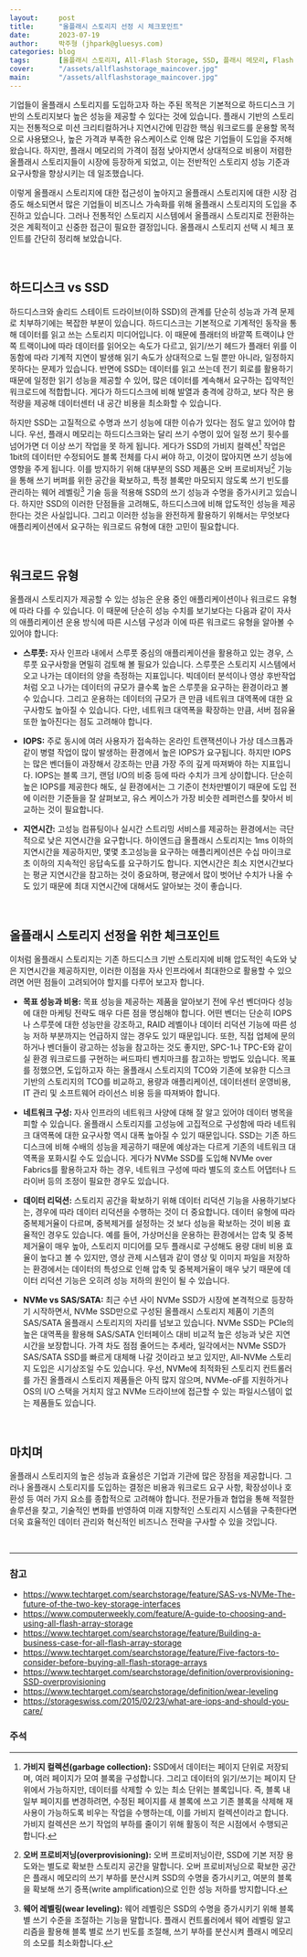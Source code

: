 ```yaml
---
layout:     post
title:      "올플래시 스토리지 선정 시 체크포인트"
date:       2023-07-19
author:     박주형 (jhpark@gluesys.com)
categories: blog
tags:       [올플래시 스토리지, All-Flash Storage, SSD, 플래시 메모리, Flash Memory, 고성능, High Performance]
cover:      "/assets/allflashstorage_maincover.jpg"
main:       "/assets/allflashstorage_maincover.jpg"
---
```


기업들이 올플래시 스토리지를 도입하고자 하는 주된 목적은 기본적으로 하드디스크 기반의 스토리지보다 높은 성능을 제공할 수 있다는 것에 있습니다. 플래시 기반의 스토리지는 전통적으로 미션 크리티컬하거나 지연시간에 민감한 핵심 워크로드를 운용할 목적으로 사용됐으나, 높은 가격과 부족한 유스케이스로 인해 많은 기업들이 도입을 주저해 왔습니다. 하지만, 플래시 메모리의 가격이 점점 낮아지면서 상대적으로 비용이 저렴한 올플래시 스토리지들이 시장에 등장하게 되었고, 이는 전반적인 스토리지 성능 기준과 요구사항을 향상시키는 데 일조했습니다.  
  
이렇게 올플래시 스토리지에 대한 접근성이 높아지고 올플래시 스토리지에 대한 시장 검증도 해소되면서 많은 기업들이 비즈니스 가속화를 위해 올플래시 스토리지의 도입을 추진하고 있습니다. 그러나 전통적인 스토리지 시스템에서 올플래시 스토리지로 전환하는 것은 계획적이고 신중한 접근이 필요한 결정입니다. 올플래시 스토리지 선택 시 체크 포인트를 간단히 정리해 보았습니다.  

&nbsp;

## 하드디스크 vs SSD
  
하드디스크와 솔리드 스테이트 드라이브(이하 SSD)의 관계를 단순히 성능과 가격 문제로 치부하기에는 복잡한 부분이 있습니다. 하드디스크는 기본적으로 기계적인 동작을 통해 데이터를 읽고 쓰는 스토리지 미디어입니다. 이 때문에 플래터의 바깥쪽 트랙이냐 안쪽 트랙이냐에 따라 데이터를 읽어오는 속도가 다르고, 읽기/쓰기 헤드가 플래터 위를 이동함에 따라 기계적 지연이 발생해 읽기 속도가 상대적으로 느릴 뿐만 아니라, 일정하지 못하다는 문제가 있습니다. 반면에 SSD는 데이터를 읽고 쓰는데 전기 회로를 활용하기 때문에 일정한 읽기 성능을 제공할 수 있어, 많은 데이터를 계속해서 요구하는 집약적인 워크로드에 적합합니다. 게다가 하드디스크에 비해 발열과 충격에 강하고, 보다 작은 용적량을 제공해 데이터센터 내 공간 비용을 최소화할 수 있습니다.  
  
하지만 SSD는 고질적으로 수명과 쓰기 성능에 대한 이슈가 있다는 점도 알고 있어야 합니다. 우선, 플래시 메모리는 하드디스크와는 달리 쓰기 수명이 있어 일정 쓰기 횟수를 넘어가면 더 이상 쓰기 작업을 못 하게 됩니다. 게다가 SSD의 가비지 컬렉션[^1] 작업은 1bit의 데이터만 수정되어도 블록 전체를 다시 써야 하고, 이것이 많아지면 쓰기 성능에 영향을 주게 됩니다. 이를 방지하기 위해 대부분의 SSD 제품은 오버 프로비저닝[^2] 기능을 통해 쓰기 버퍼를 위한 공간을 확보하고, 특정 블록만 마모되지 않도록 쓰기 빈도를 관리하는 웨어 레벨링[^3] 기술 등을 적용해 SSD의 쓰기 성능과 수명을 증가시키고 있습니다. 하지만 SSD의 이러한 단점들을 고려해도, 하드디스크에 비해 압도적인 성능을 제공한다는 것은 사실입니다. 그리고 이러한 성능을 완전하게 활용하기 위해서는 무엇보다 애플리케이션에서 요구하는 워크로드 유형에 대한 고민이 필요합니다.   
  
&nbsp;

## 워크로드 유형
  
올플래시 스토리지가 제공할 수 있는 성능은 운용 중인 애플리케이션이나 워크로드 유형에 따라 다를 수 있습니다. 이 때문에 단순히 성능 수치를 보기보다는 다음과 같이 자사의 애플리케이션 운용 방식에 따른 시스템 구성과 이에 따른 워크로드 유형을 알아볼 수 있어야 합니다:  
  
 * **스루풋:** 자사 인프라 내에서 스루풋 중심의 애플리케이션을 활용하고 있는 경우, 스루풋 요구사항을 면밀히 검토해 볼 필요가 있습니다. 스루풋은 스토리지 시스템에서 오고 나가는 데이터의 양을 측정하는 지표입니다. 빅데이터 분석이나 영상 후반작업처럼 오고 나가는 데이터의 규모가 클수록 높은 스루풋을 요구하는 환경이라고 볼 수 있습니다. 그리고 운용하는 데이터의 규모가 큰 만큼 네트워크 대역폭에 대한 요구사항도 높아질 수 있습니다. 다만, 네트워크 대역폭을 확장하는 만큼, 서버 점유율 또한 높아진다는 점도 고려해야 합니다.  
  
 * **IOPS:** 주로 동시에 여러 사용자가 접속하는 온라인 트랜잭션이나 가상 데스크톱과 같이 병렬 작업이 많이 발생하는 환경에서 높은 IOPS가 요구됩니다. 하지만 IOPS는 많은 벤더들이 과장해서 강조하는 만큼 가장 주의 깊게 따져봐야 하는 지표입니다. IOPS는 블록 크기, 랜덤 I/O의 비중 등에 따라 수치가 크게 상이합니다. 단순히 높은 IOPS를 제공한다 해도, 실 환경에서는 그 기준이 천차만별이기 때문에 도입 전에 이러한 기준들을 잘 살펴보고, 유스 케이스가 가장 비슷한 레퍼런스를 찾아서 비교하는 것이 필요합니다.  
  
 * **지연시간:** 고성능 컴퓨팅이나 실시간 스트리밍 서비스를 제공하는 환경에서는 극단적으로 낮은 지연시간을 요구합니다. 하이엔드급 올플래시 스토리지는 1ms 이하의 지연시간을 제공하지만, 몇몇 초고성능을 요구하는 애플리케이션은 수십 마이크로초 이하의 지속적인 응답속도를 요구하기도 합니다. 지연시간은 최소 지연시간보다는 평균 지연시간을 참고하는 것이 중요하며, 평균에서 많이 벗어난 수치가 나올 수도 있기 때문에 최대 지연시간에 대해서도 알아보는 것이 좋습니다.  

&nbsp;

## 올플래시 스토리지 선정을 위한 체크포인트
  
이처럼 올플래시 스토리지는 기존 하드디스크 기반 스토리지에 비해 압도적인 속도와 낮은 지연시간을 제공하지만, 이러한 이점을 자사 인프라에서 최대한으로 활용할 수 있으려면 어떤 점들이 고려되어야 할지를 다루어 보고자 합니다.  
  
 * **목표 성능과 비용:** 목표 성능을 제공하는 제품을 알아보기 전에 우선 벤더마다 성능에 대한 마케팅 전략도 매우 다른 점을 명심해야 합니다. 어떤 벤더는 단순히 IOPS나 스루풋에 대한 성능만을 강조하고, RAID 레벨이나 데이터 리덕션 기능에 따른 성능 저하 부분까지는 언급하지 않는 경우도 있기 때문입니다. 또한, 직접 업체에 문의하거나 벤더들이 광고하는 성능을 참고하는 것도 좋지만, SPC-1나 TPC-E와 같이 실 환경 워크로드를 구현하는 써드파티 벤치마크를 참고하는 방법도 있습니다. 목표를 정했으면, 도입하고자 하는 올플래시 스토리지의 TCO와 기존에 보유한 디스크 기반의 스토리지의 TCO를 비교하고, 용량과 애플리케이션, 데이터센터 운영비용, IT 관리 및 소프트웨어 라이선스 비용 등을 따져봐야 합니다.  
  
 * **네트워크 구성:** 자사 인프라의 네트워크 사양에 대해 잘 알고 있어야 데이터 병목을 피할 수 있습니다. 올플래시 스토리지를 고성능에 고집적으로 구성함에 따라 네트워크 대역폭에 대한 요구사항 역시 대폭 높아질 수 있기 때문입니다. SSD는 기존 하드디스크에 비해 수배의 성능을 제공하기 때문에 예상과는 다르게 기존의 네트워크 대역폭을 포화시킬 수도 있습니다. 게다가 NVMe SSD를 도입해 NVMe over Fabrics를 활용하고자 하는 경우, 네트워크 구성에 따라 별도의 호스트 어댑터나 드라이버 등의 조정이 필요한 경우도 있습니다.  
  
 * **데이터 리덕션:** 스토리지 공간을 확보하기 위해 데이터 리덕션 기능을 사용하기보다는, 경우에 따라 데이터 리덕션을 수행하는 것이 더 중요합니다. 데이터 유형에 따라 중복제거율이 다르며, 중복제거를 설정하는 것 보다 성능을 확보하는 것이 비용 효율적인 경우도 있습니다. 예를 들어, 가상머신을 운용하는 환경에서는 압축 및 중복제거율이 매우 높아, 스토리지 미디어를 모두 플래시로 구성해도 용량 대비 비용 효율이 높다고 볼 수 있지만, 영상 관제 시스템과 같이 영상 및 이미지 파일을 저장하는 환경에서는 데이터의 특성으로 인해 압축 및 중복제거율이 매우 낮기 때문에 데이터 리덕션 기능은 오히려 성능 저하의 원인이 될 수 있습니다.  
  
 * **NVMe vs SAS/SATA:** 최근 수년 사이 NVMe SSD가 시장에 본격적으로 등장하기 시작하면서, NVMe SSD만으로 구성된 올플래시 스토리지 제품이 기존의 SAS/SATA 올플래시 스토리지의 자리를 넘보고 있습니다. NVMe SSD는 PCIe의 높은 대역폭을 활용해 SAS/SATA 인터페이스 대비 비교적 높은 성능과 낮은 지연시간을 보장합니다. 가격 차도 점점 줄어드는 추세라, 일각에서는 NVMe SSD가 SAS/SATA SSD를 빠르게 대체해 나갈 것이라고 보고 있지만, All-NVMe 스토리지 도입은 시기상조일 수도 있습니다. 우선, NVMe에 최적화된 스토리지 컨트롤러를 가진 올플래시 스토리지 제품들은 아직 많지 않으며, NVMe-oF를 지원하거나 OS의 I/O 스택을 거치지 않고 NVMe 드라이브에 접근할 수 있는 파일시스템이 없는 제품들도 있습니다.  
  
&nbsp;

## 마치며
  
올플래시 스토리지의 높은 성능과 효율성은 기업과 기관에 많은 장점을 제공합니다. 그러나 올플래시 스토리지를 도입하는 결정은 비용과 워크로드 요구 사항, 확장성이나 호환성 등 여러 가지 요소를 종합적으로 고려해야 합니다. 전문가들과 협업을 통해 적절한 솔루션을 찾고, 기술적인 변화를 반영하여 미래 지향적인 스토리지 시스템을 구축한다면 더욱 효율적인 데이터 관리와 혁신적인 비즈니스 전략을 구사할 수 있을 것입니다.  

&nbsp;

--- 

### 참고

 * https://www.techtarget.com/searchstorage/feature/SAS-vs-NVMe-The-future-of-the-two-key-storage-interfaces
 * https://www.computerweekly.com/feature/A-guide-to-choosing-and-using-all-flash-array-storage
 * https://www.techtarget.com/searchstorage/feature/Building-a-business-case-for-all-flash-array-storage
 * https://www.techtarget.com/searchstorage/feature/Five-factors-to-consider-before-buying-all-flash-storage-arrays
 * https://www.techtarget.com/searchstorage/definition/overprovisioning-SSD-overprovisioning
 * https://www.techtarget.com/searchstorage/definition/wear-leveling
 * https://storageswiss.com/2015/02/23/what-are-iops-and-should-you-care/

### 주석

[^1]: **가비지 컬렉션(garbage collection):** SSD에서 데이터는 페이지 단위로 저장되며, 여러 페이지가 모여 블록을 구성합니다. 그리고 데이터의 읽기/쓰기는 페이지 단위에서 가능하지만, 데이터를 삭제할 수 있는 최소 단위는 블록입니다. 즉, 블록 내 일부 페이지를 변경하려면, 수정된 페이지를 새 블록에 쓰고 기존 블록을 삭제해 재사용이 가능하도록 비우는 작업을 수행하는데, 이를 가비지 컬렉션이라고 합니다. 가비지 컬렉션은 쓰기 작업의 부하를 줄이기 위해 활동이 적은 시점에서 수행되곤 합니다.  
  
[^2]: **오버 프로비저닝(overprovisioning):** 오버 프로비저닝이란, SSD에 기본 저장 용도와는 별도로 확보한 스토리지 공간을 말합니다. 오버 프로비저닝으로 확보한 공간은 플래시 메모리의 쓰기 부하를 분산시켜 SSD의 수명을 증가시키고, 여분의 블록을 확보해 쓰기 증폭(write amplification)으로 인한 성능 저하를 방지합니다.  
  
[^3]: **웨어 레벨링(wear leveling):** 웨어 레벨링은 SSD의 수명을 증가시키기 위해 블록별 쓰기 수준을 조절하는 기능을 말합니다. 플래시 컨트롤러에서 웨어 레벨링 알고리즘을 활용해 블록 별로 쓰기 빈도를 조절해, 쓰기 부하를 분산시켜 플래시 메모리의 소모를 최소화합니다.  
  